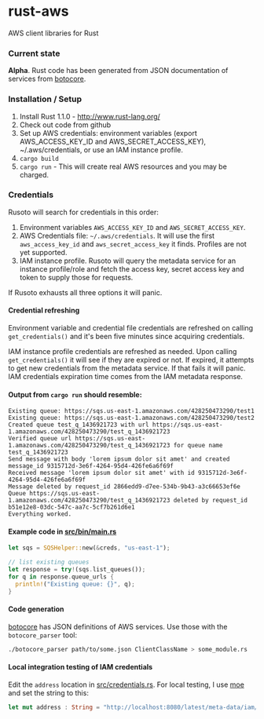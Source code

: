 # rust-aws
AWS client libraries for Rust

### Current state

**Alpha**.  Rust code has been generated from JSON documentation of services from [botocore](https://github.com/boto/botocore).

### Installation / Setup
1. Install Rust 1.1.0 - http://www.rust-lang.org/
2. Check out code from github
3. Set up AWS credentials: environment variables (export AWS_ACCESS_KEY_ID and AWS_SECRET_ACCESS_KEY), ~/.aws/credentials, or use an IAM instance profile.
4. `cargo build`
5. `cargo run` - This will create real AWS resources and you may be charged.

### Credentials

Rusoto will search for credentials in this order:

1. Environment variables `AWS_ACCESS_KEY_ID` and `AWS_SECRET_ACCESS_KEY`.
2. AWS Credentials file: `~/.aws/credentials`.  It will use the first `aws_access_key_id` and `aws_secret_access_key` it finds.  Profiles are not yet supported.
3. IAM instance profile.  Rusoto will query the metadata service for an instance profile/role and fetch the access key, secret access key and token to supply those for requests.

If Rusoto exhausts all three options it will panic.

#### Credential refreshing

Environment variable and credential file credentials are refreshed on calling `get_credentials()` and it's been five minutes since acquiring credentials.

IAM instance profile credentials are refreshed as needed.  Upon calling `get_credentials()` it will see if they are expired or not.  If expired, it attempts to get new credentials from the metadata service.  If that fails it will panic.  IAM credentials expiration time comes from the IAM metadata response.


#### Output from `cargo run` should resemble:

```
Existing queue: https://sqs.us-east-1.amazonaws.com/428250473290/test1
Existing queue: https://sqs.us-east-1.amazonaws.com/428250473290/test2
Created queue test_q_1436921723 with url https://sqs.us-east-1.amazonaws.com/428250473290/test_q_1436921723
Verified queue url https://sqs.us-east-1.amazonaws.com/428250473290/test_q_1436921723 for queue name test_q_1436921723
Send message with body 'lorem ipsum dolor sit amet' and created message_id 9315712d-3e6f-4264-95d4-426fe6a6f69f
Received message 'lorem ipsum dolor sit amet' with id 9315712d-3e6f-4264-95d4-426fe6a6f69f
Message deleted by request_id 2866edd9-d7ee-534b-9b43-a3c66653ef6e
Queue https://sqs.us-east-1.amazonaws.com/428250473290/test_q_1436921723 deleted by request_id b51e12e8-03dc-547c-aa7c-5cf7b261d6e1
Everything worked.
```

#### Example code in [src/bin/main.rs](src/bin/main.rs)

```rust
let sqs = SQSHelper::new(&creds, "us-east-1");

// list existing queues
let response = try!(sqs.list_queues());
for q in response.queue_urls {
  println!("Existing queue: {}", q);
}
```

#### Code generation

[botocore](https://github.com/boto/botocore) has JSON definitions of AWS services.  Use those with the `botocore_parser` tool:

```bash
./botocore_parser path/to/some.json ClientClassName > some_module.rs
```

#### Local integration testing of IAM credentials

Edit the `address` location in [src/credentials.rs](src/credentials.rs).  For local testing, I use [moe](https://github.com/matthewkmayer/moe) and set the string to this:

```rust
let mut address : String = "http://localhost:8080/latest/meta-data/iam/security-credentials".to_string();
```
